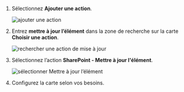 1. Sélectionnez **Ajouter une action**.
   
    ![ajouter une action](includes/media/modern-approvals/add-update-item-action.png)
2. Entrez **mettre à jour l’élément** dans la zone de recherche sur la carte **Choisir une action**.
   
    ![rechercher une action de mise à jour](includes/media/modern-approvals/search-update-item-rejected.png)
3. Sélectionnez l’action **SharePoint - Mettre à jour l'élément**.
   
    ![sélectionner Mettre à jour l’élément](includes/media/modern-approvals/select-update-item-no.png)
4. Configurez la carte selon vos besoins.

